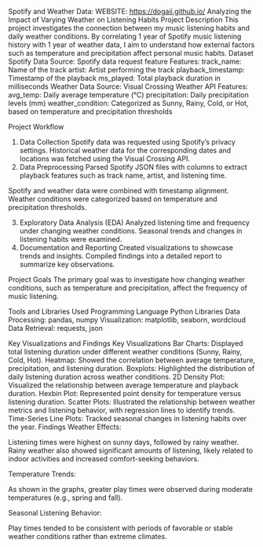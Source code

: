 Spotify and Weather Data: 
WEBSITE: https://dogaii.github.io/
Analyzing the Impact of Varying Weather on Listening Habits
Project Description
This project investigates the connection between my music listening habits and daily weather conditions. By correlating 1 year of Spotify music listening history with 1 year of weather data, I aim to understand how external factors such as temperature and precipitation affect personal music habits.
Dataset
Spotify Data
Source: Spotify data request feature
Features:
track_name: Name of the track
artist: Artist performing the track
playback_timestamp: Timestamp of the playback
ms_played: Total playback duration in milliseconds
Weather Data
Source: Visual Crossing Weather API
Features:
avg_temp: Daily average temperature (°C)
precipitation: Daily precipitation levels (mm)
weather_condition: Categorized as Sunny, Rainy, Cold, or Hot, based on temperature and precipitation thresholds


Project Workflow
1. Data Collection
Spotify data was requested using Spotify’s privacy settings.
Historical weather data for the corresponding dates and locations was fetched using the Visual Crossing API.
2. Data Preprocessing
Parsed Spotify JSON files with columns to extract playback features such as track name, artist, and listening time.


Spotify and weather data were combined with timestamp alignment.
Weather conditions were categorized based on temperature and precipitation thresholds.

3. Exploratory Data Analysis (EDA)
Analyzed listening time and frequency under changing weather conditions.
Seasonal trends and changes in listening habits were examined.
4. Documentation and Reporting
Created visualizations to showcase trends and insights.
Compiled findings into a detailed report to summarize key observations.

Project Goals
The primary goal was to investigate how changing weather conditions, such as temperature and precipitation, affect the frequency of music listening.

Tools and Libraries Used
Programming Language
Python
Libraries
Data Processing: pandas, numpy
Visualization: matplotlib, seaborn, wordcloud
Data Retrieval: requests, json

Key Visualizations and Findings
Key Visualizations
Bar Charts: Displayed total listening duration under different weather conditions (Sunny, Rainy, Cold, Hot).
Heatmap: Showed the correlation between average temperature, precipitation, and listening duration.
Boxplots: Highlighted the distribution of daily listening duration across weather conditions.
2D Density Plot: Visualized the relationship between average temperature and playback duration.
Hexbin Plot: Represented point density for temperature versus listening duration.
Scatter Plots: Illustrated the relationship between weather metrics and listening behavior, with regression lines to identify trends.
Time-Series Line Plots: Tracked seasonal changes in listening habits over the year.
Findings
Weather Effects:

Listening times were highest on sunny days, followed by rainy weather.
Rainy weather also showed significant amounts of listening, likely related to indoor activities and increased comfort-seeking behaviors.

Temperature Trends:

As shown in the graphs, greater play times were observed during moderate temperatures (e.g., spring and fall).

Seasonal Listening Behavior:

Play times tended to be consistent with periods of favorable or stable weather conditions rather than extreme climates.



